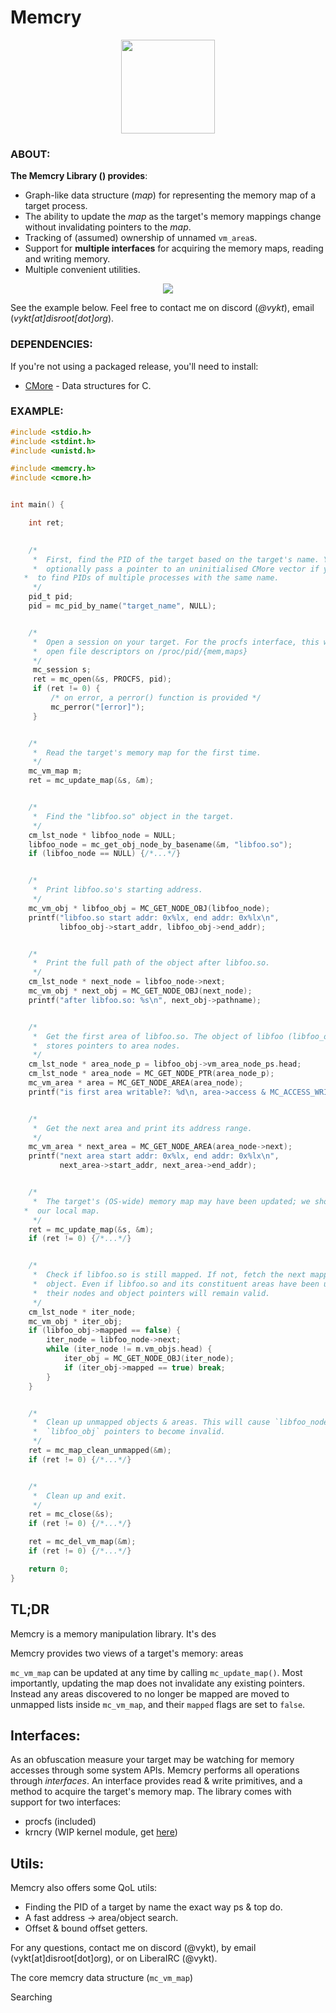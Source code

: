 # Memcry

<p align="center">
    <img src="media/memcry.png" width="150" height="150">
</p>


### ABOUT:

**The Memcry Library () provides**:

- Graph-like data structure (*map*) for representing the memory map of a target process.
- The ability to update the *map* as the target's memory mappings change without invalidating pointers to the *map*.
- Tracking of (assumed) ownership of unnamed `vm_area`s.
- Support for **multiple interfaces** for acquiring the memory maps, reading and writing memory.
- Multiple convenient utilities.

<p align="center">
    <img src="media/overview.png">
</p>

See the example below. Feel free to contact me on discord (*@vykt*), email (*vykt[at]disroot[dot]org*).


### DEPENDENCIES:

If you're not using a packaged release, you'll need to install:

- [CMore](https://github.com/vykt/cmore) - Data structures for C.


### EXAMPLE:

```c
#include <stdio.h>
#include <stdint.h>
#include <unistd.h>

#include <memcry.h>
#include <cmore.h>


int main() {

	int ret;
	

	/*
	 *  First, find the PID of the target based on the target's name. You can
	 *  optionally pass a pointer to an uninitialised CMore vector if you want
   *  to find PIDs of multiple processes with the same name.
	 */
	pid_t pid;
	pid = mc_pid_by_name("target_name", NULL);


	/*
	 *  Open a session on your target. For the procfs interface, this will
	 *  open file descriptors on /proc/pid/{mem,maps}
	 */
	 mc_session s;
	 ret = mc_open(&s, PROCFS, pid);
	 if (ret != 0) {
		 /* on error, a perror() function is provided */
		 mc_perror("[error]");
	 }


	/*
	 *  Read the target's memory map for the first time.
	 */
	mc_vm_map m;
	ret = mc_update_map(&s, &m);


	/*
	 *  Find the "libfoo.so" object in the target.
	 */
	cm_lst_node * libfoo_node = NULL;
	libfoo_node = mc_get_obj_node_by_basename(&m, "libfoo.so");
	if (libfoo_node == NULL) {/*...*/}


	/*
	 *  Print libfoo.so's starting address.
	 */
	mc_vm_obj * libfoo_obj = MC_GET_NODE_OBJ(libfoo_node);
	printf("libfoo.so start addr: 0x%lx, end addr: 0x%lx\n", 
	       libfoo_obj->start_addr, libfoo_obj->end_addr);


	/*
	 *  Print the full path of the object after libfoo.so.
	 */
	cm_lst_node * next_node = libfoo_node->next;
	mc_vm_obj * next_obj = MC_GET_NODE_OBJ(next_node);
	printf("after libfoo.so: %s\n", next_obj->pathname);


	/*
	 *  Get the first area of libfoo.so. The object of libfoo (libfoo_obj)
	 *  stores pointers to area nodes. 
	 */
	cm_lst_node * area_node_p = libfoo_obj->vm_area_node_ps.head;
	cm_lst_node * area_node = MC_GET_NODE_PTR(area_node_p);
	mc_vm_area * area = MC_GET_NODE_AREA(area_node);
	printf("is first area writable?: %d\n, area->access & MC_ACCESS_WRITE);


	/*
	 *  Get the next area and print its address range.
	 */
	mc_vm_area * next_area = MC_GET_NODE_AREA(area_node->next);
	printf("next area start addr: 0x%lx, end addr: 0x%lx\n",
	       next_area->start_addr, next_area->end_addr);


	/*
	 *  The target's (OS-wide) memory map may have been updated; we should update
   *  our local map.
	 */
	ret = mc_update_map(&s, &m);
	if (ret != 0) {/*...*/}


	/*
	 *  Check if libfoo.so is still mapped. If not, fetch the next mapped 
	 *  object. Even if libfoo.so and its constituent areas have been unmapped, 
	 *  their nodes and object pointers will remain valid.
	 */
	cm_lst_node * iter_node;
	mc_vm_obj * iter_obj;
	if (libfoo_obj->mapped == false) {
		iter_node = libfoo_node->next;
		while (iter_node != m.vm_objs.head) {
			iter_obj = MC_GET_NODE_OBJ(iter_node);
			if (iter_obj->mapped == true) break;
		}
	}


	/*
	 *  Clean up unmapped objects & areas. This will cause `libfoo_node` and
	 *  `libfoo_obj` pointers to become invalid.
	 */
	ret = mc_map_clean_unmapped(&m);
	if (ret != 0) {/*...*/}


	/*
	 *  Clean up and exit.
	 */
	ret = mc_close(&s);
	if (ret != 0) {/*...*/}

	ret = mc_del_vm_map(&m);
	if (ret != 0) {/*...*/}

	return 0;
}

```

















## TL;DR





Memcry is a memory manipulation library. It's des

Memcry provides two views of a target's memory: areas


`mc_vm_map` can be updated at any time by calling `mc_update_map()`.
Most importantly, updating the map does not invalidate any existing
pointers. Instead any areas discovered to no longer be mapped are
moved to unmapped lists inside `mc_vm_map`, and their `mapped` flags
are set to `false`.


## Interfaces:

As an obfuscation measure your target may be watching for memory
accesses through some system APIs. Memcry performs all operations
through _interfaces_. An interface provides read & write primitives, and
a method to acquire the target's memory map. The library comes with support
for two interfaces:

- procfs (included)
- krncry (WIP kernel module, get [here](https://github.com/vykt/krncry))


## Utils:

Memcry also offers some QoL utils:

- Finding the PID of a target by name the exact way ps & top do.
- A fast address -> area/object search.
- Offset & bound offset getters.







For any questions, contact me on discord (@vykt), by
email (vykt[at]disroot[dot]org), or on LiberaIRC (@vykt).


The core memcry data structure (`mc_vm_map`) 

Searching
